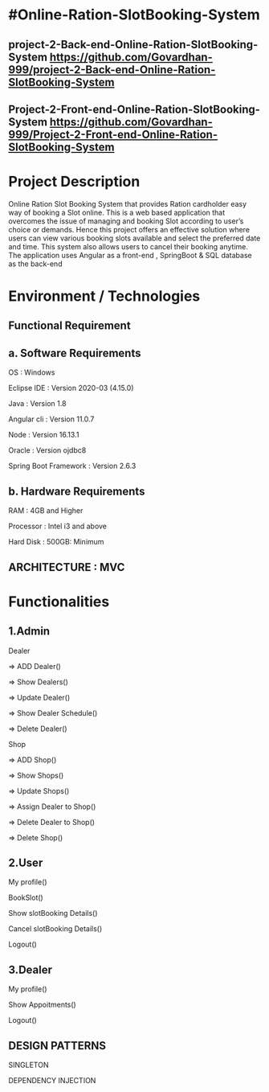 #Online-Ration-SlotBooking-System
======================================
project-2-Back-end-Online-Ration-SlotBooking-System
https://github.com/Govardhan-999/project-2-Back-end-Online-Ration-SlotBooking-System
------------------------------------------------------------------------------------------
Project-2-Front-end-Online-Ration-SlotBooking-System
https://github.com/Govardhan-999/Project-2-Front-end-Online-Ration-SlotBooking-System
------------------------------------------------------------------------------------------

Project Description
==========================
Online Ration Slot Booking System that provides Ration cardholder easy way of booking a Slot online.
This is a web based application that overcomes the issue of managing and booking Slot according to user’s choice or demands.
Hence this project offers an effective solution where users can view various booking slots available and select the preferred date and time. 
This system also allows users to cancel their booking anytime. 
The application uses Angular as a front-end , SpringBoot & SQL database as the back-end

Environment / Technologies
==========================
Functional Requirement
------------------------
a. Software Requirements
-------------------------------
OS : Windows

Eclipse IDE : Version 2020-03 (4.15.0)

Java : Version 1.8

Angular cli : Version 11.0.7

Node : Version 16.13.1

Oracle : Version ojdbc8

Spring Boot Framework : Version 2.6.3

b. Hardware Requirements
-----------------------
RAM : 4GB and Higher

Processor : Intel i3 and above

Hard Disk : 500GB: Minimum


ARCHITECTURE : MVC
--------------------


Functionalities
============
1.Admin
-----------
Dealer

=> ADD Dealer()

=> Show Dealers()

=> Update Dealer()

=> Show Dealer Schedule()

=> Delete Dealer()

Shop

=> ADD Shop()

=> Show Shops()

=> Update Shops()

=> Assign Dealer to Shop()

=> Delete Dealer to Shop()

=> Delete Shop()

2.User
--------------
My profile()

BookSlot()

Show slotBooking Details()

Cancel slotBooking Details()

Logout()

3.Dealer
------------
My profile()

Show Appoitments()

Logout()

DESIGN PATTERNS
---------------
SINGLETON

DEPENDENCY INJECTION


